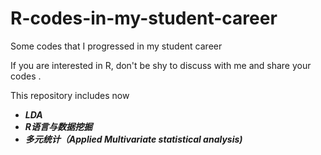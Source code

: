 # R-codes-in-my-student-career

Some codes that I progressed in my student career 

If you are interested in R, don't be shy to discuss with me and share your codes .

This repository includes now 
- ***LDA***
- ***R语言与数据挖掘***
- ***多元统计（Applied Multivariate statistical analysis)*** 
